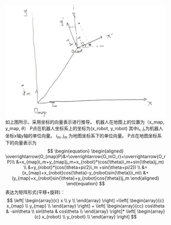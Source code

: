 ![lanelet2_arch](../../Resourse/coordinate_transform.png)
如上图所示，采用坐标的向量表示进行推导。
机器人在地图上的位置为（x_map, y_map, $\theta$）
P点在机器人坐标系上的坐标为(x_robot, y_robot)
其中$i_r$, $j_r$为机器人坐标x轴y轴的单位向量。
$i_m$, $j_m$ 为地图坐标系下的单位向量。
P点在地图坐标系下的向量表示为
$$
\begin{equation}
\begin{aligned}
\overrightarrow{O_{map}P}&=\overrightarrow{O_mO_r}+\overrightarrow{O_rP}\\ 
&=x_{map}i_m+y_{map}j_m+x_{robot}*(cos{\theta}i_m+sin{\theta}j_m) \\
&+y_{robot}*(cos(\theta+pi/2)i_m +sin(\theta+pi/2)) \\
&=(x_{map}+x_{robot}cos{\theta}-y_{robot}sin{\theta})i_m\\
&+(y_{map}+x_{robot}sin{\theta}+y_{robot}cos{\theta})j_m
\end{aligned}
\end{equation}
$$
表达为矩阵形式(平移+旋转)：
$$
\left[ \begin{array}{c}
x \\
y  \\
  \end{array} \right]
=\left[ \begin{array}{c}
x_{map} \\
y_{map}  \\
  \end{array} \right]
+
\left[ \begin{array}{cc}
cos\theta & -sin\theta \\
sin\theta & cos\theta  \\
  \end{array} \right]*
\left[ \begin{array}{c}
x_{robot} \\
y_{robot}  \\
  \end{array} \right]
$$
